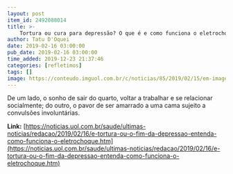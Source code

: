 ```yaml
---
layout: post
item_id: 2492088014
title: >-
    Tortura ou cura para depressão? O que é e como funciona o eletrochoque
author: Tatu D'Oquei
date: 2019-02-16 03:00:00
pub_date: 2019-02-16 03:00:00
time_added: 2019-12-23 21:37:46
categories: [refletimos]
tags: []
image: https://conteudo.imguol.com.br/c/noticias/85/2019/02/15/em-imagem-de-arquivo-enfermeiros-atendem-um-paciente-que-recebe-tratamento-com-eletrodo-em-hospital-psiquiatrico-1550254434516_v2_750x421.jpg
---
```


De um lado, o sonho de sair do quarto, voltar a trabalhar e se relacionar socialmente; do outro, o pavor de ser amarrado a uma cama sujeito a convulsões involuntárias.

**Link:** [https://noticias.uol.com.br/saude/ultimas-noticias/redacao/2019/02/16/e-tortura-ou-o-fim-da-depressao-entenda-como-funciona-o-eletrochoque.htm](https://noticias.uol.com.br/saude/ultimas-noticias/redacao/2019/02/16/e-tortura-ou-o-fim-da-depressao-entenda-como-funciona-o-eletrochoque.htm)

